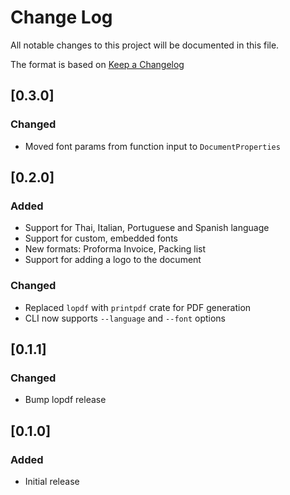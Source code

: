 # Change Log

All notable changes to this project will be documented in this file.

The format is based on [Keep a Changelog](http://keepachangelog.com/)

## [0.3.0]

### Changed

- Moved font params from function input to `DocumentProperties`

## [0.2.0]

### Added

- Support for Thai, Italian, Portuguese and Spanish language
- Support for custom, embedded fonts
- New formats: Proforma Invoice, Packing list
- Support for adding a logo to the document

### Changed

- Replaced `lopdf` with `printpdf` crate for PDF generation
- CLI now supports `--language` and `--font` options

## [0.1.1]

### Changed

- Bump lopdf release

## [0.1.0]

### Added

- Initial release